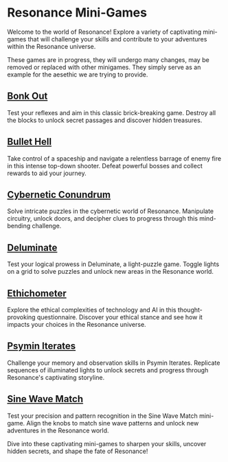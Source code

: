 # Resonance Mini-Games

Welcome to the world of Resonance! Explore a variety of captivating mini-games that will challenge your skills and contribute to your adventures within the Resonance universe.

These games are in progress, they will undergo many changes, may be removed or replaced with other minigames. They simply serve as an example for the aesethic we are trying to provide.

## [Bonk Out](https://github.com/PlayResonance/minigames/blob/main/bonkout.md)

Test your reflexes and aim in this classic brick-breaking game. Destroy all the blocks to unlock secret passages and discover hidden treasures. 

## [Bullet Hell](https://github.com/PlayResonance/minigames/blob/main/bullet-hell.md)

Take control of a spaceship and navigate a relentless barrage of enemy fire in this intense top-down shooter. Defeat powerful bosses and collect rewards to aid your journey. 

## [Cybernetic Conundrum](https://github.com/PlayResonance/minigames/blob/main/cybernetic-conundrum.md)

Solve intricate puzzles in the cybernetic world of Resonance. Manipulate circuitry, unlock doors, and decipher clues to progress through this mind-bending challenge. 

## [Deluminate](https://github.com/PlayResonance/minigames/blob/main/deluminate.md)

Test your logical prowess in Deluminate, a light-puzzle game. Toggle lights on a grid to solve puzzles and unlock new areas in the Resonance world. 

## [Ethichometer](https://github.com/PlayResonance/minigames/blob/main/ethichometer.md)

Explore the ethical complexities of technology and AI in this thought-provoking questionnaire. Discover your ethical stance and see how it impacts your choices in the Resonance universe. 

## [Psymin Iterates](https://github.com/PlayResonance/minigames/blob/main/psymin-iterates.md)

Challenge your memory and observation skills in Psymin Iterates. Replicate sequences of illuminated lights to unlock secrets and progress through Resonance's captivating storyline. 

## [Sine Wave Match](https://github.com/PlayResonance/minigames/blob/main/sine-wave-match.md)

Test your precision and pattern recognition in the Sine Wave Match mini-game. Align the knobs to match sine wave patterns and unlock new adventures in the Resonance world. 

Dive into these captivating mini-games to sharpen your skills, uncover hidden secrets, and shape the fate of Resonance!
